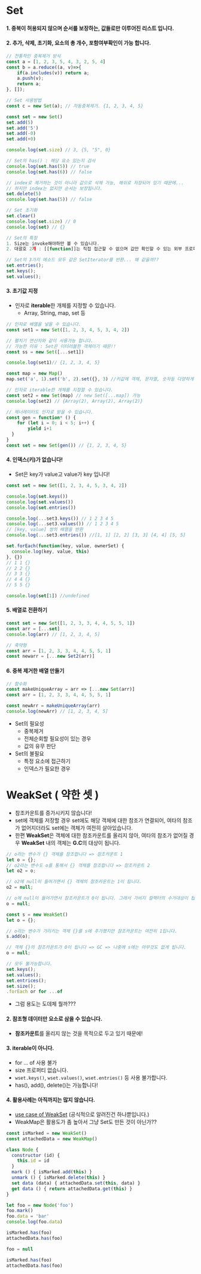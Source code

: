 # Set

#### 1. 중복이 허용되지 않으며 순서를 보장하는, 값들로만 이루어진 리스트 입니다.

#### 2. 추가, 삭제, 초기화, 요소의 총 개수, 포함여부확인이 가능 합니다.

```javascript
// 전통적인 중복제거 방식
const a = [1, 2, 3, 5, 4, 3, 2, 5, 4]
const b = a.reduce((a, v)=>{
    if(a.includes(v)) return a;
    a.push(v);
    return a;
}, []);

// Set 사용방법
const c = new Set(a); // 자동중복제거. {1, 2, 3, 4, 5}
```

```javascript
const set = new Set()
set.add(5)
set.add('5')
set.add(-0)
set.add(+0)

console.log(set.size) // 3, {5, "5", 0}

// Set의 has() : 해당 요소 있는지 검사
console.log(set.has(5)) // true
console.log(set.has(6)) // false

// index로 제거하는 것이 아니라 값으로 삭제 가능, 해쉬로 저장되어 있기 때문에...
// 하지만 index는 없지만 순서는 보장됩니다.
set.delete(5) 
console.log(set.has(5)) // false

// Set 초기화
set.clear()
console.log(set.size) // 0
console.log(set) // {}

// Set의 특징
1. Size는 invoke해야하만 볼 수 있습니다.
2. 대괄호 2개 : [[function]]는 직접 접근할 수 없으며 값만 확인할 수 있는 외부 프로퍼티 입니다.

// Set의 3가지 메소드 모두 같은 SetIterator를 반환... 왜 같을까??
set.entries(); 
set.keys();
set.values();
```



#### 3. 초기값 지정

- 인자로 **iterable**한 개체를 지정할 수 있습니다.
  - Array, String, map, set 등

```javascript
// 인자로 배열을 넣을 수 있습니다.
const set1 = new Set([1, 2, 3, 4, 5, 3, 4, 2]) 

// 펼치기 연산자와 같이 사용가능 합니다.
// 가능한 이유 : Set은 이터러블한 객체이기 때문!! 
const ss = new Set([...set1])

console.log(set1)// {1, 2, 3, 4, 5}

const map = new Map()
map.set('a', 1).set('b', 2).set({}, 3) //키값에 객체, 문자열, 숫자등 다양하게 가능!

// 인자로 iterable한 개체를 지정할 수 있습니다.
const set2 = new Set(map) // new Set([...map]) 가능
console.log(set2) // {Array(2), Array(2), Array(2)}

// 제너레이터도 인자로 받을 수 있습니다.
const gen = function* () {
	for (let i = 0; i < 5; i++) {
		yield i+1
  }
}
const set = new Set(gen()) // {1, 2, 3, 4, 5}
```



#### 4. 인덱스(키)가 없습니다!

- Set은 key가 value고 value가 key 입니다!

```javascript
const set = new Set([1, 2, 3, 4, 5, 3, 4, 2]) 

console.log(set.keys())
console.log(set.values())
console.log(set.entries())

console.log(...set3.keys()) // 1 2 3 4 5
console.log(...set3.values()) // 1 2 3 4 5
// [key, value] 쌍의 배열을 반환
console.log(...set3.entries()) //[1, 1] [2, 2] [3, 3] [4, 4] [5, 5]

set.forEach(function(key, value, ownerSet) {
  console.log(key, value, this)
}, {}) 
// 1 1 {}
// 2 2 {}
// 3 3 {}
// 4 4 {}
// 5 5 {}

console.log(set[1]) //undefined
```



#### 5. 배열로 전환하기

```javascript
const set = new Set([1, 2, 3, 3, 4, 4, 5, 5, 1])
const arr = [...set]
console.log(arr) // [1, 2, 3, 4, 5]

// 축약형
const arr = [1, 2, 3, 3, 4, 4, 5, 5, 1]
const newarr = [...new Set2(arr)]
```



#### 6. 중복 제거한 배열 만들기

```javascript
// 함수화
const makeUniqueArray = arr => [...new Set(arr)]
const arr = [1, 2, 3, 3, 4, 4, 5, 5, 1]

const newArr = makeUniqueArray(arr)
console.log(newArr) // [1, 2, 3, 4, 5]
```

- Set의 필요성
  - 중복제거
  - 전체순회할 필요성이 있는 경우
  - 값의 유무 판단
- Set의 불필요
  - 특정 요소에 접근하기
  - 인덱스가 필요한 경우



# WeakSet ( 약한 셋 )

- 참조카운트를 증가시키지 않습니다!
- set에 객체를 저장할 경우 set에도 해당 객체에 대한 참조가 연결되어, 여타의 참조가 없어지더라도 set에는 객체가 여전히 살아있습니다.
- 한편 **WeakSet**은 객체에 대한 참조카운트를 올리지 않아, 여타의 참조가 없어질 경우 **WeakSet** 내의 객체는 **G.C**의 대상이 됩니다.

```javascript
// o라는 변수가 {} 객체를 참조합니다 => 참조카운트 1
let o = {};
// o2라는 변수도 o를 통해서 {} 객체를 참조합니다 => 참조카운트 2
let o2 = o; 

// o2에 null이 들어가면서 {} 객체의 참조카운트는 1이 됩니다.
o2 = null;

// o에 null이 들어가면서 참조카운트가 0이 됩니다. 그래서 가비지 컬랙터의 수거대상이 됩니다.
o = null;
```

```javascript
const s = new WeakSet()
let o = {};

// o라는 변수가 가리키는 객체 {}를 s에 추가했지만 참조카운트는 여전히 1입니다.
s.add(o);

// 객체 {}의 참조카운트가 0이 됩니다 => GC => 나중에 s에는 아무것도 없게 됩니다.
o = null;
```

```javascript
// 모두 불가능합니다.
set.keys(); 
set.values(); 
set.entrices(); 
set.size(); 
.forEach or for ...of
```

- 그럼 용도는 도데체 뭘까???



#### 2. 참조형 데이터만 요소로 삼을 수 있습니다.

- **참조카운트**를 올리지 않는 것을 목적으로 두고 있기 때문에!



#### 3. iterable이 아니다.

- for ... of 사용 불가
- size 프로퍼티 없습니다.
- `wset.keys()`, `wset.values()`, `wset.entries()` 등 사용 불가합니다.
- has(), add(), delete()는 가능합니다!



#### 4. 활용사례는 아직까지는 많지 않습니다.

- [use case of WeakSet](https://www.sitepoint.com/using-the-new-es6-collections-map-set-weakmap-weakset/) (공식적으로 알려진건 하나뿐입니다.)
- WeakMap은 활용도가 좀 높아서 그냥 Set도 만든 것이 아닌가??

```js
const isMarked = new WeakSet()
const attachedData = new WeakMap()

class Node {
  constructor (id) {
    this.id = id
  }
  mark () { isMarked.add(this) }
  unmark () { isMarked.delete(this) }
  set data (data) { attachedData.set(this, data) }
  get data () { return attachedData.get(this) }
}

let foo = new Node('foo')
foo.mark()
foo.data = 'bar'
console.log(foo.data)

isMarked.has(foo)
attachedData.has(foo)

foo = null

isMarked.has(foo)
attachedData.has(foo)
```

